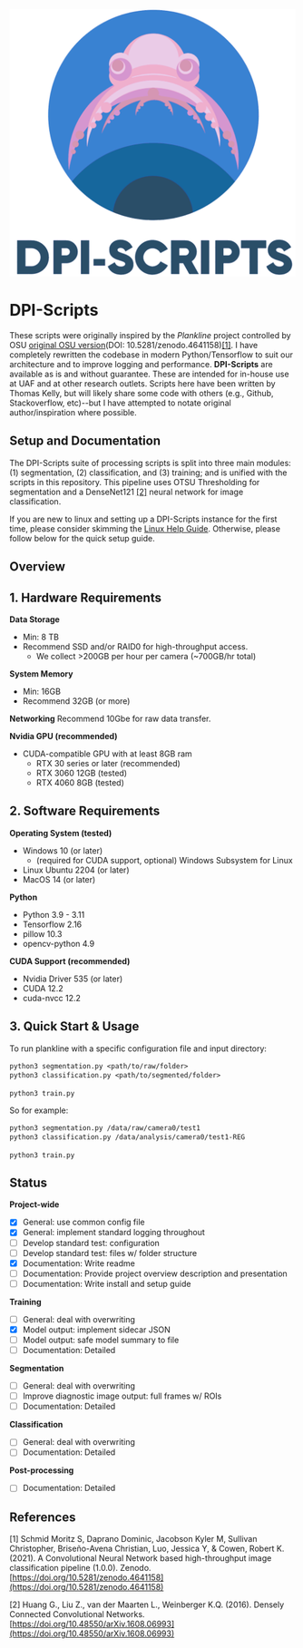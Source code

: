 ![DPI-Scripts Logo](./docs/images/DPI-Scripts%20Logo.png)
# DPI-Scripts
These scripts were originally inspired by the _Plankline_ project controlled by OSU [original OSU version](https://zenodo.org/record/4641158)(DOI: 10.5281/zenodo.4641158)[[1]](#1). I have completely rewritten the codebase in modern Python/Tensorflow to suit our architecture and to improve logging and performance. __DPI-Scripts__ are available as is and without guarantee. These are intended for in-house use at UAF and at other research outlets. Scripts here have been written by Thomas Kelly, but will likely share some code with others (e.g., Github, Stackoverflow, etc)--but I have attempted to notate original author/inspiration where possible.


## Setup and Documentation

The DPI-Scripts suite of processing scripts is split into three main modules: (1) segmentation, (2) classification, and (3) training; and is unified with the scripts in this repository. This pipeline uses OTSU Thresholding for segmentation and a DenseNet121 [[2]](#2) neural network for image classification. 

If you are new to linux and setting up a DPI-Scripts instance for the first time, please consider skimming the [Linux Help Guide](docs/Linux-Help-Guide.md). Otherwise, please follow below for the quick setup guide.

## Overview


## 1. Hardware Requirements
__Data Storage__
- Min: 8 TB
- Recommend SSD and/or RAID0 for high-throughput access.
    - We collect >200GB per hour per camera (~700GB/hr total)

__System Memory__
- Min: 16GB
- Recommend 32GB (or more)

__Networking__
Recommend 10Gbe for raw data transfer.

__Nvidia GPU (recommended)__
- CUDA-compatible GPU with at least 8GB ram
    - RTX 30 series or later (recommended)
    - RTX 3060 12GB (tested)
    - RTX 4060 8GB (tested)

## 2. Software Requirements

__Operating System (tested)__
- Windows 10 (or later)
    - (required for CUDA support, optional) Windows Subsystem for Linux 
- Linux Ubuntu 2204 (or later)
- MacOS 14 (or later)

__Python__
- Python 3.9 - 3.11
- Tensorflow 2.16
- pillow 10.3
- opencv-python 4.9

__CUDA Support (recommended)__
- Nvidia Driver 535 (or later) 
- CUDA 12.2
- cuda-nvcc 12.2


## 3. Quick Start & Usage

To run plankline with a specific configuration file and input directory:

    python3 segmentation.py <path/to/raw/folder>
    python3 classification.py <path/to/segmented/folder>
    
    python3 train.py


So for example:

    python3 segmentation.py /data/raw/camera0/test1
    python3 classification.py /data/analysis/camera0/test1-REG

    python3 train.py
    

## Status

__Project-wide__
- [x] General: use common config file
- [x] General: implement standard logging throughout
- [ ] Develop standard test: configuration
- [ ] Develop standard test: files w/ folder structure
- [x] Documentation: Write readme
- [ ] Documentation: Provide project overview description and presentation
- [ ] Documentation: Write install and setup guide

__Training__
- [ ] General: deal with overwriting
- [x] Model output: implement sidecar JSON
- [ ] Model output: safe model summary to file
- [ ] Documentation: Detailed

__Segmentation__
- [ ] General: deal with overwriting
- [ ] Improve diagnostic image output: full frames w/ ROIs
- [ ] Documentation: Detailed

__Classification__
- [ ] General: deal with overwriting
- [ ] Documentation: Detailed

__Post-processing__
- [ ] Documentation: Detailed


## References

<a id="1">[1]</a> Schmid Moritz S, Daprano Dominic, Jacobson Kyler M, Sullivan Christopher, Briseño-Avena Christian, Luo, Jessica Y, & Cowen, Robert K. (2021). A Convolutional Neural Network based high-throughput image classification pipeline (1.0.0). Zenodo. [https://doi.org/10.5281/zenodo.4641158](https://doi.org/10.5281/zenodo.4641158)

<a id="2">[2]</a> Huang G., Liu Z., van der Maarten L., Weinberger K.Q. (2016). Densely Connected Convolutional Networks. [https://doi.org/10.48550/arXiv.1608.06993](https://doi.org/10.48550/arXiv.1608.06993)